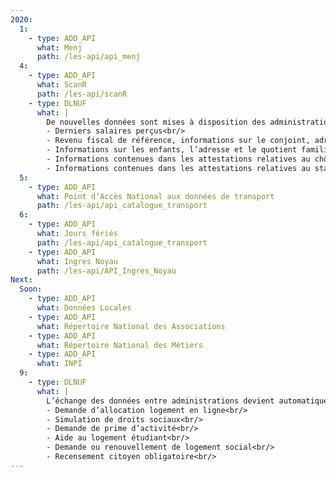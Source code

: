 ```yaml
---
2020:
  1:
    - type: ADD_API
      what: Menj
      path: /les-api/api_menj
  4:
    - type: ADD_API
      what: ScanR
      path: /les-api/scanR
    - type: DLNUF
      what: |
        De nouvelles données sont mises à disposition des administrations dans le cadre du DLNUF :<br/>
        - Derniers salaires perçus<br/>
        - Revenu fiscal de référence, informations sur le conjoint, adresse<br/>
        - Informations sur les enfants, l’adresse et le quotient familial<br/>
        - Informations contenues dans les attestations relatives au chômage<br/>
        - Informations contenues dans les attestations relatives au statut étudiant<br/>
  5:
    - type: ADD_API
      what: Point d’Accès National aux données de transport
      path: /les-api/api_catalogue_transport
  6:
    - type: ADD_API
      what: Jours fériés
      path: /les-api/api_catalogue_transport
    - type: ADD_API
      what: Ingres Noyau
      path: /les-api/API_Ingres_Noyau
Next:
  Soon:
    - type: ADD_API
      what: Données Locales
    - type: ADD_API
      what: Répertoire National des Associations
    - type: ADD_API
      what: Répertoire National des Métiers
    - type: ADD_API
      what: INPI
  9:
    - type: DLNUF
      what: |
        L’échange des données entre administrations devient automatique pour ces démarches :<br/>
        - Demande d’allocation logement en ligne<br/>
        - Simulation de droits sociaux<br/>
        - Demande de prime d’activité<br/>
        - Aide au logement étudiant<br/>
        - Demande ou renouvellement de logement social<br/>
        - Recensement citoyen obligatoire<br/>
---
```

